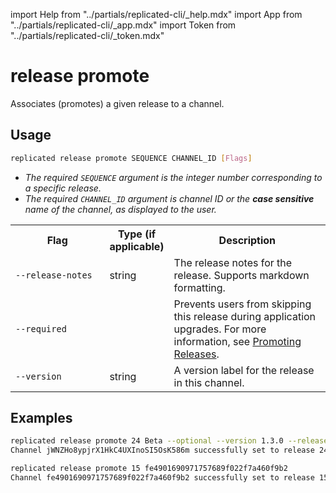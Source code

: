 import Help from "../partials/replicated-cli/_help.mdx"
import App from "../partials/replicated-cli/_app.mdx"
import Token from "../partials/replicated-cli/_token.mdx"

# release promote

Associates (promotes) a given release to a channel.

## Usage
```bash
replicated release promote SEQUENCE CHANNEL_ID [Flags]
```

* _The required `SEQUENCE` argument is the integer number corresponding to a specific release._
* _The required `CHANNEL_ID` argument is channel ID or the **case sensitive** name of the channel, as displayed to the user._

<table>
  <tr>
    <th width="30%">Flag</th>
    <th width="20%">Type (if applicable)</th>
    <th width="50%">Description</th>
  </tr>
  <App/>
  <Help/>
  <tr>
    <td><code>--release-notes</code></td>
    <td>string</td>
    <td>The release notes for the release. Supports markdown formatting.</td>
  </tr>
  <tr>
    <td><code>--required</code></td>
    <td></td>
    <td>Prevents users from skipping this release during application upgrades. For more information, see <a href="/vendor/releases-promoting">Promoting Releases</a>.</td>
  </tr>
  <Token/>
  <tr>
    <td><code>--version</code></td>
    <td>string</td>
    <td>A version label for the release in this channel.</td>
  </tr>
</table>

## Examples
```bash
replicated release promote 24 Beta --optional --version 1.3.0 --release-notes "Optional Beta release for feature X"
Channel jWNZHo8ypjrX1HkC4UXInoSI5OsK586m successfully set to release 24
```

```bash
replicated release promote 15 fe4901690971757689f022f7a460f9b2
Channel fe4901690971757689f022f7a460f9b2 successfully set to release 15
